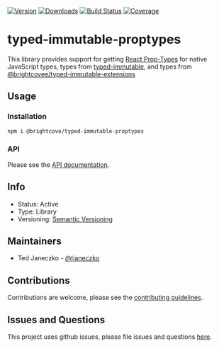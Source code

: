 [![Version](https://img.shields.io/npm/v/@brightcove/typed-immutable-proptypes.svg)](https://www.npmjs.com/package/@brightcove/typed-immutable-proptypes)
[![Downloads](https://img.shields.io/npm/dt/@brightcove/typed-immutable-proptypes.svg)](https://www.npmjs.com/package/@brightcove/typed-immutable-proptypes)
[![Build Status](https://travis-ci.org/brightcove/typed-immutable-proptypes.svg?branch=master)](https://travis-ci.org/brightcove/typed-immutable-proptypes)
[![Coverage](https://img.shields.io/codecov/c/github/brightcove/typed-immutable-proptypes/master.svg)](https://codecov.io/gh/brightcove/typed-immutable-proptypes)

# typed-immutable-proptypes

This library provides support for getting [React Prop-Types](https://github.com/facebook/prop-types) for native JavaScript types, types from [typed-immutable](https://github.com/typed-immutable/typed-immutable), and types from [@brightcovee/typed-immutable-extensions](https://github.com/brightcove/typed-immutable-extensions)

## Usage

### Installation

```bash
npm i @brightcove/typed-immutable-proptypes
```

### API

Please see the [API documentation](https://github.com/brightcove/typed-immutable-proptypes/blob/master/docs/API.md).

## Info

- Status: Active
- Type: Library
- Versioning: [Semantic Versioning](http://semver.org/spec/v2.0.0.html)

## Maintainers

- Ted Janeczko - [@tjaneczko](https://github.com/tjaneczko)

## Contributions

Contributions are welcome, please see the [contributing guidelines](https://github.com/brightcove/typed-immutable-proptypes/blob/master/CONTRIBUTING.md).

## Issues and Questions

This project uses github issues, please file issues and questions [here](https://github.com/brightcove/typed-immutable-proptypes/issues).
